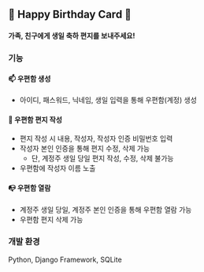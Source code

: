 ## 🎂 Happy Birthday Card 🎂

#### 가족, 친구에게 생일 축하 편지를 보내주세요!

### 기능
  #### 📫 우편함 생성
   + 아이디, 패스워드, 닉네임, 생일 입력을 통해 우편함(계정) 생성

  #### 📩 우편함 편지 작성
   + 편지 작성 시 내용, 작성자, 작성자 인증 비밀번호 입력
   + 작성자 본인 인증을 통해 편지 수정, 삭제 가능
      + 단, 계정주 생일 당일 편지 작성, 수정, 삭제 불가능
   + 우편함에 작성자 이름 노출
  #### 📭 우편함 열람
   + 계정주 생일 당일, 계정주 본인 인증을 통해 우편함 열람 가능
   + 우편함 편지 삭제 가능
  

### 개발 환경
Python, Django Framework, SQLite
